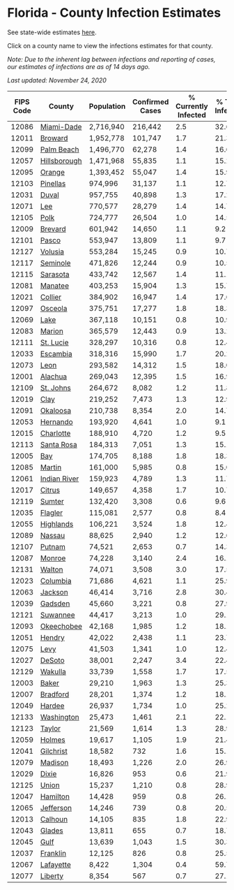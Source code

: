 # Florida - County Infection Estimates

See state-wide estimates [here](/infections/us-fl).

Click on a county name to view the infections estimates for that county.

*Note: Due to the inherent lag between infections and reporting of cases, our estimates of infections are as of 14 days ago.*

*Last updated: November 24, 2020*

|   FIPS Code |                       County |   Population |   Confirmed Cases |   % Currently Infected |   % Total Infected |
|-------------|------------------------------|--------------|-------------------|------------------------|--------------------|
|       12086 |     [Miami-Dade](miami-dade) |    2,716,940 |           216,442 |                    2.5 |               32.6 |
|       12011 |           [Broward](broward) |    1,952,778 |           101,747 |                    1.7 |               21.3 |
|       12099 |     [Palm Beach](palm-beach) |    1,496,770 |            62,278 |                    1.4 |               16.6 |
|       12057 | [Hillsborough](hillsborough) |    1,471,968 |            55,835 |                    1.1 |               15.2 |
|       12095 |             [Orange](orange) |    1,393,452 |            55,047 |                    1.4 |               15.9 |
|       12103 |         [Pinellas](pinellas) |      974,996 |            31,137 |                    1.1 |               12.7 |
|       12031 |               [Duval](duval) |      957,755 |            40,898 |                    1.3 |               17.2 |
|       12071 |                   [Lee](lee) |      770,577 |            28,279 |                    1.4 |               14.7 |
|       12105 |                 [Polk](polk) |      724,777 |            26,504 |                    1.0 |               14.5 |
|       12009 |           [Brevard](brevard) |      601,942 |            14,650 |                    1.1 |                9.2 |
|       12101 |               [Pasco](pasco) |      553,947 |            13,809 |                    1.1 |                9.7 |
|       12127 |           [Volusia](volusia) |      553,284 |            15,245 |                    0.9 |               10.7 |
|       12117 |         [Seminole](seminole) |      471,826 |            12,244 |                    0.9 |               10.5 |
|       12115 |         [Sarasota](sarasota) |      433,742 |            12,567 |                    1.4 |               11.1 |
|       12081 |           [Manatee](manatee) |      403,253 |            15,904 |                    1.3 |               15.7 |
|       12021 |           [Collier](collier) |      384,902 |            16,947 |                    1.4 |               17.6 |
|       12097 |           [Osceola](osceola) |      375,751 |            17,277 |                    1.8 |               18.3 |
|       12069 |                 [Lake](lake) |      367,118 |            10,151 |                    0.8 |               10.9 |
|       12083 |             [Marion](marion) |      365,579 |            12,443 |                    0.9 |               13.2 |
|       12111 |       [St. Lucie](st.-lucie) |      328,297 |            10,316 |                    0.8 |               12.4 |
|       12033 |         [Escambia](escambia) |      318,316 |            15,990 |                    1.7 |               20.2 |
|       12073 |                 [Leon](leon) |      293,582 |            14,312 |                    1.5 |               18.0 |
|       12001 |           [Alachua](alachua) |      269,043 |            12,395 |                    1.5 |               16.9 |
|       12109 |       [St. Johns](st.-johns) |      264,672 |             8,082 |                    1.2 |               11.8 |
|       12019 |                 [Clay](clay) |      219,252 |             7,473 |                    1.3 |               12.9 |
|       12091 |         [Okaloosa](okaloosa) |      210,738 |             8,354 |                    2.0 |               14.7 |
|       12053 |         [Hernando](hernando) |      193,920 |             4,641 |                    1.0 |                9.1 |
|       12015 |       [Charlotte](charlotte) |      188,910 |             4,720 |                    1.2 |                9.5 |
|       12113 |     [Santa Rosa](santa-rosa) |      184,313 |             7,051 |                    1.3 |               15.1 |
|       12005 |                   [Bay](bay) |      174,705 |             8,188 |                    1.8 |               18.3 |
|       12085 |             [Martin](martin) |      161,000 |             5,985 |                    0.8 |               15.0 |
|       12061 | [Indian River](indian-river) |      159,923 |             4,789 |                    1.3 |               11.7 |
|       12017 |             [Citrus](citrus) |      149,657 |             4,358 |                    1.7 |               10.7 |
|       12119 |             [Sumter](sumter) |      132,420 |             3,308 |                    0.6 |                9.6 |
|       12035 |           [Flagler](flagler) |      115,081 |             2,577 |                    0.8 |                8.4 |
|       12055 |       [Highlands](highlands) |      106,221 |             3,524 |                    1.8 |               12.4 |
|       12089 |             [Nassau](nassau) |       88,625 |             2,940 |                    1.2 |               12.6 |
|       12107 |             [Putnam](putnam) |       74,521 |             2,653 |                    0.7 |               14.3 |
|       12087 |             [Monroe](monroe) |       74,228 |             3,140 |                    2.4 |               16.1 |
|       12131 |             [Walton](walton) |       74,071 |             3,508 |                    3.0 |               17.5 |
|       12023 |         [Columbia](columbia) |       71,686 |             4,621 |                    1.1 |               25.9 |
|       12063 |           [Jackson](jackson) |       46,414 |             3,716 |                    2.8 |               30.4 |
|       12039 |           [Gadsden](gadsden) |       45,660 |             3,221 |                    0.8 |               27.9 |
|       12121 |         [Suwannee](suwannee) |       44,417 |             3,213 |                    1.0 |               29.1 |
|       12093 |     [Okeechobee](okeechobee) |       42,168 |             1,985 |                    1.2 |               18.1 |
|       12051 |             [Hendry](hendry) |       42,022 |             2,438 |                    1.1 |               23.7 |
|       12075 |                 [Levy](levy) |       41,503 |             1,341 |                    1.0 |               12.4 |
|       12027 |             [DeSoto](desoto) |       38,001 |             2,247 |                    3.4 |               22.4 |
|       12129 |           [Wakulla](wakulla) |       33,739 |             1,558 |                    1.7 |               17.5 |
|       12003 |               [Baker](baker) |       29,210 |             1,963 |                    1.3 |               25.3 |
|       12007 |         [Bradford](bradford) |       28,201 |             1,374 |                    1.2 |               18.1 |
|       12049 |             [Hardee](hardee) |       26,937 |             1,734 |                    1.0 |               25.2 |
|       12133 |     [Washington](washington) |       25,473 |             1,461 |                    2.1 |               22.1 |
|       12123 |             [Taylor](taylor) |       21,569 |             1,614 |                    1.3 |               28.9 |
|       12059 |             [Holmes](holmes) |       19,617 |             1,105 |                    1.9 |               21.4 |
|       12041 |       [Gilchrist](gilchrist) |       18,582 |               732 |                    1.6 |               15.1 |
|       12079 |           [Madison](madison) |       18,493 |             1,226 |                    2.0 |               26.9 |
|       12029 |               [Dixie](dixie) |       16,826 |               953 |                    0.6 |               21.9 |
|       12125 |               [Union](union) |       15,237 |             1,210 |                    0.8 |               28.9 |
|       12047 |         [Hamilton](hamilton) |       14,428 |               959 |                    0.8 |               26.1 |
|       12065 |       [Jefferson](jefferson) |       14,246 |               739 |                    0.8 |               20.5 |
|       12013 |           [Calhoun](calhoun) |       14,105 |               835 |                    1.8 |               22.9 |
|       12043 |             [Glades](glades) |       13,811 |               655 |                    0.7 |               18.7 |
|       12045 |                 [Gulf](gulf) |       13,639 |             1,043 |                    1.5 |               30.3 |
|       12037 |         [Franklin](franklin) |       12,125 |               826 |                    0.8 |               25.5 |
|       12067 |       [Lafayette](lafayette) |        8,422 |             1,304 |                    0.4 |               59.7 |
|       12077 |           [Liberty](liberty) |        8,354 |               567 |                    0.7 |               27.1 |